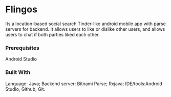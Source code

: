 # Flingos

Its a location-based social search Tinder-like android mobile app with parse servers for backend. It allows users to like or dislike other users, and allows users to chat if both parties liked each other.


### Prerequisites
Android Studio

### Built With
Language: Java;  Backend server: Bitnami Parse;  Rxjava; IDE/tools:Android Studio, Github, Git.
